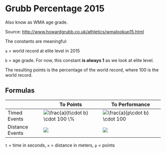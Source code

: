 # Grubb Percentage 2015
Also know as WMA age grade.

Source: http://www.howardgrubb.co.uk/athletics/wmalookup15.html

The constants are meaningful:

`a` = world record at elite level in 2015

`b` = age grade. For now, this constant **is always 1** as we look at elite level.

The resulting points is the percentage of the world record, where 100 is the world record.

## Formulas
||To Points|To Performance|
|--|--|--|
|Timed Events | <img src="https://latex.codecogs.com/gif.latex?p=\frac{a}{b\cdot&space;t}&space;\cdot&space;100&space;\%" title="\frac{a}{t\cdot b} \cdot 100 \%" />| <img src="https://latex.codecogs.com/gif.latex?t=\frac{a}{b\cdot&space;p}&space;\cdot&space;100" title="\frac{a}{p\cdot b} \cdot 100" />
|Distance Events | <img src="https://latex.codecogs.com/gif.latex?p=\frac{b\cdot&space;x}{a}&space;\cdot&space;100&space;\%" />| <img src="https://latex.codecogs.com/gif.latex?x=\frac{a\cdot&space;p}{b}\cdot&space;100" />

`t` = time in seconds, `x` = distance in meters, `p` =  points
